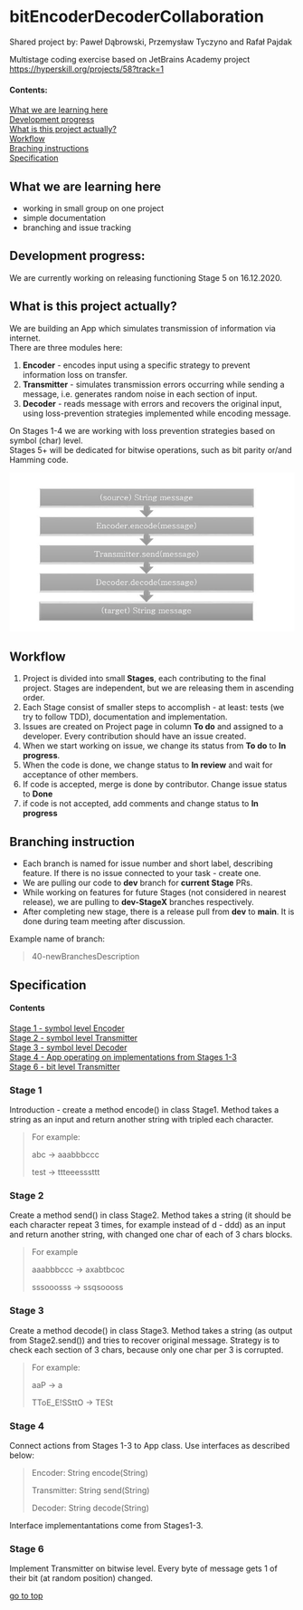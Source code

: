# bitEncoderDecoderCollaboration<a name="top"></a>
Shared project by: Paweł Dąbrowski, Przemysław Tyczyno and Rafał Pajdak

Multistage coding exercise based on JetBrains Academy project https://hyperskill.org/projects/58?track=1

#### Contents:
[What we are learning here](#whatWeLearn)<br/>
[Development progress](#developmentProgress)<br/>
[What is this project actually?](#whatItDoes)<br/>
[Workflow](#workflow)<br/>
[Braching instructions](#branching)<br/>
[Specification](#specification)<br/>

## What we are learning here<a name="whatWeLearn"></a>
<ul>
<li>working in small group on one project</li>
<li>simple documentation</li>
<li>branching and issue tracking</li>
</ul>

## Development progress:<a name ="developmentProgress"></a>
We are currently working on releasing functioning Stage 5 on 16.12.2020.

## What is this project actually?<a name ="whatItDoes"></a>
We are building an App which simulates transmission of information via internet.</br> 
There are three modules here:
<ol>
<li><strong>Encoder</strong> - encodes input using a specific strategy to prevent information loss on transfer.</li>
<li><strong>Transmitter</strong> - simulates transmission errors occurring while sending a message, i.e. generates random noise in each section of input.</li>
<li><strong>Decoder</strong> - reads message with errors and recovers the original input, using loss-prevention strategies implemented while encoding message.</li></ol>
<p>On Stages 1-4 we are working with loss prevention strategies based on symbol (char) level.<br/>Stages 5+ will be dedicated for bitwise operations, such as bit parity or/and Hamming code.</p>

 ![App schema](images/bitEncoderSchemat.jpg)

## Workflow<a name="workflow"></a>
<ol>
<li>Project is divided into small <strong>Stages</strong>, each contributing to the final project. Stages are independent, but we are releasing them in ascending order.</li>
<li>Each Stage consist of smaller steps to accomplish - at least: tests (we try to follow TDD), documentation and implementation.</li>
<li>Issues are created on Project page in column <strong>To do</strong> and assigned to a developer. Every contribution should have an issue created.</li>
<li>When we start working on issue, we change its status from <strong>To do</strong> to <strong>In progress</strong>.</li>
<li>When the code is done, we change status to <strong>In review</strong> and wait for acceptance of other members.</li>
<li>If code is accepted, merge is done by contributor. Change issue status to <strong>Done</strong></li>
<li>if code is not accepted, add comments and change status to <strong>In progress</strong></li>
</ol>

## Branching instruction<a name="branching"></a>
<ul><li>Each branch is named for issue number and short label, describing feature. If there is no issue connected to your task - create one.</li>
<li>We are pulling our code to <strong>dev</strong> branch for <strong>current Stage</strong> PRs.</li>
<li>While working on features for future Stages (not considered in nearest release), we are pulling to <strong>dev-StageX</strong> branches respectively.</li>
<li>After completing new stage, there is a release pull from <strong>dev</strong> to <strong>main</strong>. It is done during team meeting after discussion.</li></ul>

<p>Example name of branch:</p>

> 40-newBranchesDescription
> 

## Specification<a name="specification"></a>
#### Contents
[Stage 1 - symbol level Encoder](#stage1)<br/>
[Stage 2 - symbol level Transmitter](#stage2)<br/>
[Stage 3 - symbol level Decoder](#stage3)<br/>
[Stage 4 - App operating on implementations from Stages 1-3](#stage4)<br/>
[Stage 6 - bit level Transmitter](#stage6)<br/>

### Stage 1<a name="stage1"></a>
Introduction - create a method encode() in class Stage1. Method takes a string as an input and return another string with tripled each character.

> For example:
>
> abc -> aaabbbccc
>
> test -> ttteeesssttt

### Stage 2<a name="stage2"></a>
Create a method send() in class Stage2. Method takes a string (it should be each character repeat 3 times, for example 
instead of d - ddd) as an input and return another string, with changed one char of each of 3 chars blocks.
>For example
>
>aaabbbccc -> axabtbcoc
>
>sssooosss -> ssqsoooss

### Stage 3<a name="stage3"></a>
Create a method decode() in class Stage3. Method takes a string (as output from Stage2.send()) and tries to recover original message. Strategy is to check each section of 3 chars, because only one char per 3 is corrupted.
>For example:
>
>aaP -> a
>
>TToE_E!SSttO -> TESt

### Stage 4<a name="stage4"></a>
Connect actions from Stages 1-3 to App class. Use interfaces as described below:
> Encoder: String encode(String)
>
> Transmitter: String send(String)
>
> Decoder: String decode(String)

Interface implementantations come from Stages1-3.

### Stage 6<a name="stage6"></a>
Implement Transmitter on bitwise level. Every byte of message gets 1 of their bit (at random position) changed.

[go to top](#top)
